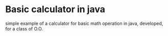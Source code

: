 # Basic calculator in java
simple example of a calculator for basic math operation in java, developed, for a class of O.O.
